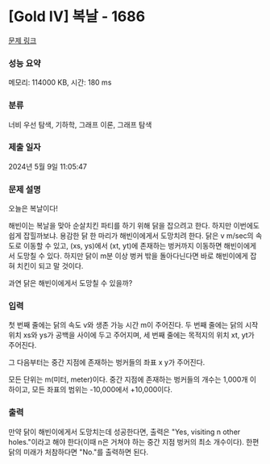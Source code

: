 # [Gold IV] 복날 - 1686 

[문제 링크](https://www.acmicpc.net/problem/1686) 

### 성능 요약

메모리: 114000 KB, 시간: 180 ms

### 분류

너비 우선 탐색, 기하학, 그래프 이론, 그래프 탐색

### 제출 일자

2024년 5월 9일 11:05:47

### 문제 설명

<p>오늘은 복날이다!</p>

<p>해빈이는 복날을 맞아 순살치킨 파티를 하기 위해 닭을 잡으려고 한다. 하지만 이번에도 쉽게 잡힐까보냐. 용감한 닭 한 마리가 해빈이에게서 도망치려 한다. 닭은 v m/sec의 속도로 이동할 수 있고, (xs, ys)에서 (xt, yt)에 존재하는 벙커까지 이동하면 해빈이에게서 도망칠 수 있다. 하지만 닭이 m분 이상 벙커 밖을 돌아다닌다면 바로 해빈이에게 잡혀 치킨이 되고 말 것이다.</p>

<p>과연 닭은 해빈이에게서 도망칠 수 있을까?</p>

### 입력 

 <p>첫 번째 줄에는 닭의 속도 v와 생존 가능 시간 m이 주어진다. 두 번째 줄에는 닭의 시작 위치 xs와 ys가 공백을 사이에 두고 주어지며, 세 번째 줄에는 목적지의 위치 xt, yt가 주어진다.</p>

<p>그 다음부터는 중간 지점에 존재하는 벙커들의 좌표 x y가 주어진다.</p>

<p>모든 단위는 m(미터, meter)이다. 중간 지점에 존재하는 벙커들의 개수는 1,000개 이하이고, 모든 좌표의 범위는 -10,000에서 +10,000이다.</p>

### 출력 

 <p>만약 닭이 해빈이에게서 도망치는데 성공한다면, 출력은 "Yes, visiting n other holes."이라고 해야 한다(이때 n은 거쳐야 하는 중간 지점 벙커의 최소 개수이다). 한편 닭의 미래가 처참하다면 "No."를 출력하면 된다.</p>

